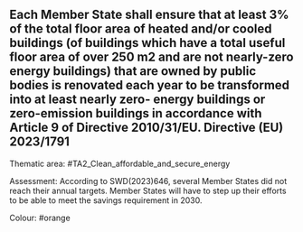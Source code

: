## Each Member State shall ensure that at least 3% of the total floor area of heated and/or cooled buildings (of buildings which have a total useful floor area of over 250 m2 and are not nearly-zero energy buildings) that are owned by public bodies is renovated each year to be transformed into at least nearly zero- energy buildings or zero-emission buildings in accordance with Article 9 of Directive 2010/31/EU. Directive (EU) 2023/1791

Thematic area: #TA2_Clean_affordable_and_secure_energy

Assessment: According to SWD(2023)646, several Member States did not reach their annual targets. Member States will have to step up their efforts to be able to meet the savings requirement in 2030.

Colour: #orange